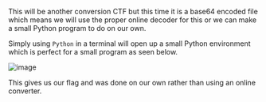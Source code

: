 This will be another conversion CTF but this time it is a base64 encoded file which means we will use the proper online decoder for this or we can make a small Python program to do on our own. 

Simply using `Python` in a terminal will open up a small Python environment which is perfect for a small program as seen below.

![image](https://github.com/JMacPort/picoCTFs/assets/145376972/f4aef92d-839b-4833-ae5f-874ff8cf47ee)

This gives us our flag and was done on our own rather than using an online converter. 
